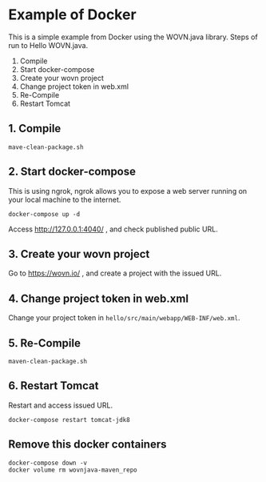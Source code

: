 # Example of Docker

This is a simple example from Docker using the WOVN.java library.
Steps of run to Hello WOVN.java.

1. Compile
2. Start docker-compose
3. Create your wovn project
4. Change project token in web.xml
5. Re-Compile
6. Restart Tomcat

## 1. Compile

```
mave-clean-package.sh
```

## 2. Start docker-compose

This is using ngrok, ngrok allows you to expose a web server running on your local machine to the internet.

```
docker-compose up -d
```

Access http://127.0.0.1:4040/ , and check published public URL.

## 3. Create your wovn project

Go to https://wovn.io/ , and create a project with the issued URL.

## 4. Change project token in web.xml

Change your project token in `hello/src/main/webapp/WEB-INF/web.xml`.

## 5. Re-Compile

```
maven-clean-package.sh
```

## 6. Restart Tomcat

Restart and access issued URL.

```
docker-compose restart tomcat-jdk8
```

## Remove this docker containers

```
docker-compose down -v
docker volume rm wovnjava-maven_repo
```
